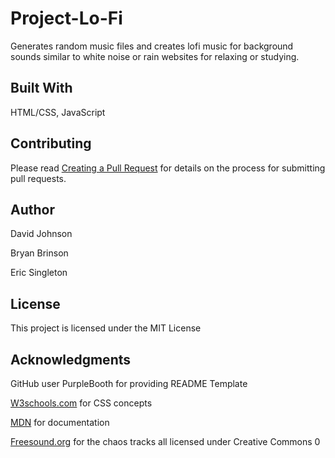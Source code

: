 # Project-Lo-Fi
Generates random music files and creates lofi music for background sounds similar to white noise or rain websites for relaxing or studying.

## Built With
HTML/CSS, JavaScript

## Contributing
Please read [Creating a Pull Request](https://help.github.com/articles/creating-a-pull-request/) for details on the process for submitting pull requests.

## Author
David Johnson

Bryan Brinson

Eric Singleton 

## License
This project is licensed under the MIT License

## Acknowledgments
GitHub user PurpleBooth for providing README Template

[W3schools.com](https://www.w3schools.com/) for CSS concepts

[MDN](https://developer.mozilla.org/en-US/) for documentation  

[Freesound.org](https://www.freesound.org/) for the chaos tracks all licensed under Creative Commons 0

